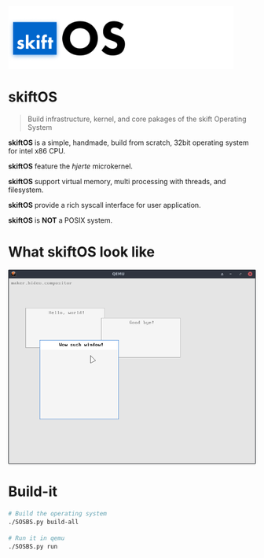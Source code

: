 <img src="doc/brand/LOGO_skift_dark.png" align="center" height=128 />

# skiftOS

> Build infrastructure, kernel, and core pakages of the skift Operating System

**skiftOS** is a simple, handmade, build from scratch, 32bit operating system for intel x86 CPU.

**skiftOS** feature the *hjerte* microkernel.

**skiftOS** support virtual memory, multi processing with threads, and filesystem.

**skiftOS** provide a rich syscall interface for user application.

**skiftOS** is **NOT** a POSIX system.

# What **skiftOS** look like

<img src="doc/screenshots/Capture d’écran_2018-10-20_16-37-52.png" align="center" />

# Build-it

```sh
# Build the operating system
./SOSBS.py build-all

# Run it in qemu
./SOSBS.py run
```